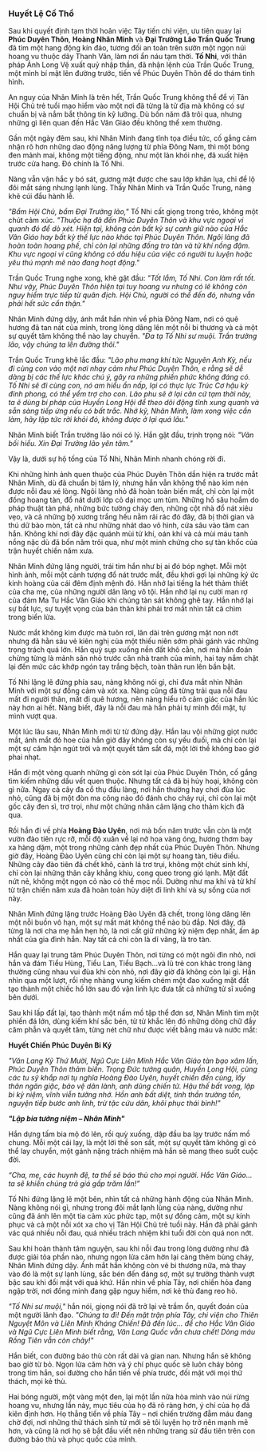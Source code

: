 ### Huyết Lệ Cố Thổ

Sau khi quyết định tạm thời hoãn việc Tây tiến chi viện, ưu tiên quay lại **Phúc Duyên Thôn**, **Hoàng Nhân Minh** và **Đại Trưởng Lão Trần Quốc Trung** đã tìm một hang động kín đáo, tương đối an toàn trên sườn một ngọn núi hoang vu thuộc dãy Thanh Vân, làm nơi ẩn náu tạm thời. **Tố Nhi**, với thân pháp Ảnh Long Vệ xuất quỷ nhập thần, đã nhận lệnh của Trần Quốc Trung, một mình bí mật lên đường trước, tiến về Phúc Duyên Thôn để do thám tình hình.

An nguy của Nhân Minh là trên hết, Trần Quốc Trung không thể để vị Tân Hội Chủ trẻ tuổi mạo hiểm vào một nơi đã từng là tử địa mà không có sự chuẩn bị và nắm bắt thông tin kỹ lưỡng. Dù bốn năm đã trôi qua, nhưng những gì liên quan đến Hắc Vân Giáo đều không thể xem thường.

Gần một ngày đêm sau, khi Nhân Minh đang tĩnh tọa điều tức, cố gắng cảm nhận rõ hơn những dao động năng lượng từ phía Đông Nam, thì một bóng đen mảnh mai, không một tiếng động, như một làn khói nhẹ, đã xuất hiện trước cửa hang. Đó chính là Tố Nhi.

Nàng vẫn vận hắc y bó sát, gương mặt được che sau lớp khăn lụa, chỉ để lộ đôi mắt sáng nhưng lạnh lùng. Thấy Nhân Minh và Trần Quốc Trung, nàng khẽ cúi đầu hành lễ.

_"Bẩm Hội Chủ, bẩm Đại Trưởng lão,"_ Tố Nhi cất giọng trong trẻo, không một chút cảm xúc. _"Thuộc hạ đã đến Phúc Duyên Thôn và khu vực ngoại vi quanh đó để dò xét. Hiện tại, không còn bất kỳ sự canh giữ nào của Hắc Vân Giáo hay bất kỳ thế lực nào khác tại Phúc Duyên Thôn. Ngôi làng đã hoàn toàn hoang phế, chỉ còn lại những đống tro tàn và tử khí nồng đậm. Khu vực ngoại vi cũng không có dấu hiệu của việc có người tu luyện hoặc yêu thú mạnh mẽ nào đang hoạt động."_


Trần Quốc Trung nghe xong, khẽ gật đầu: _"Tốt lắm, Tố Nhi. Con làm rất tốt. Như vậy, Phúc Duyên Thôn hiện tại tuy hoang vu nhưng có lẽ không còn nguy hiểm trực tiếp từ quân địch. Hội Chủ, người có thể đến đó, nhưng vẫn phải hết sức cẩn thận."_

Nhân Minh đứng dậy, ánh mắt hắn nhìn về phía Đông Nam, nơi có quê hương đã tan nát của mình, trong lòng dâng lên một nỗi bi thương và cả một sự quyết tâm không thể nào lay chuyển. _"Đa tạ Tố Nhi sư muội. Trần trưởng lão, vậy chúng ta lên đường thôi."_

Trần Quốc Trung khẽ lắc đầu: _"Lão phu mang khí tức Nguyên Anh Kỳ, nếu đi cùng con vào một nơi nhạy cảm như Phúc Duyên Thôn, e rằng sẽ dễ dàng bị các thế lực khác chú ý, gây ra những phiền phức không đáng có. Tố Nhi sẽ đi cùng con, nó am hiểu ẩn nấp, lại có thực lực Trúc Cơ hậu kỳ đỉnh phong, có thể yểm trợ cho con. Lão phu sẽ ở lại căn cứ tạm thời này, ta ẽ dùng bí pháp của Huyền Long Hội để theo dõi động tĩnh xung quanh và sẵn sàng tiếp ứng nếu có bất trắc. Nhớ kỹ, Nhân Minh, làm xong việc cần làm, hãy lập tức rời khỏi đó, không được ở lại quá lâu."_

Nhân Minh biết Trần trưởng lão nói có lý. Hắn gật đầu, trịnh trọng nói: _"Vãn bối hiểu. Xin Đại Trưởng lão yên tâm."_

Vậy là, dưới sự hộ tống của Tố Nhi, Nhân Minh nhanh chóng rời đi.

Khi những hình ảnh quen thuộc của Phúc Duyên Thôn dần hiện ra trước mắt Nhân Minh, dù đã chuẩn bị tâm lý, nhưng hắn vẫn không thể nào kìm nén được nỗi đau xé lòng. Ngôi làng nhỏ đã hoàn toàn biến mất, chỉ còn lại một đống hoang tàn, đổ nát dưới lớp cỏ dại mọc um tùm. Những hố sâu hoắm do pháp thuật tàn phá, những bức tường cháy đen, những cột nhà đổ nát xiêu vẹo, và cả những bộ xương trắng hếu nằm rải rác đó đây, đã bị thời gian và thú dữ bào mòn, tất cả như những nhát dao vô hình, cứa sâu vào tâm can hắn. Không khí nơi đây đặc quánh mùi tử khí, oán khí và cả mùi máu tanh nồng nặc dù đã bốn năm trôi qua, như một minh chứng cho sự tàn khốc của trận huyết chiến năm xưa.

Nhân Minh đứng lặng người, trái tim hắn như bị ai đó bóp nghẹt. Mỗi một hình ảnh, mỗi một cảnh tượng đổ nát trước mắt, đều khơi gợi lại những ký ức kinh hoàng của cái đêm định mệnh đó. Hắn nhớ lại tiếng la hét thảm thiết của cha mẹ, của những người dân làng vô tội. Hắn nhớ lại nụ cười man rợ của đám Ma Tu Hắc Vân Giáo khi chúng tàn sát không ghê tay. Hắn nhớ lại sự bất lực, sự tuyệt vọng của bản thân khi phải trơ mắt nhìn tất cả chìm trong biển lửa.

Nước mắt không kìm được mà tuôn rơi, lăn dài trên gương mặt non nớt nhưng đã hằn sâu vẻ kiên nghị của một thiếu niên sớm phải gánh vác những trọng trách quá lớn. Hắn quỳ sụp xuống nền đất khô cằn, nơi mà hắn đoán chừng từng là mảnh sân nhỏ trước căn nhà tranh của mình, hai tay nắm chặt lại đến mức các khớp ngón tay trắng bệch, toàn thân run lên bần bật.

Tố Nhi lặng lẽ đứng phía sau, nàng không nói gì, chỉ đưa mắt nhìn Nhân Minh với một sự đồng cảm và xót xa. Nàng cũng đã từng trải qua nỗi đau mất đi người thân, mất đi quê hương, nên nàng hiểu rõ cảm giác của hắn lúc này hơn ai hết. Nàng biết, đây là nỗi đau mà hắn phải tự mình đối mặt, tự mình vượt qua.

Một lúc lâu sau, Nhân Minh mới từ từ đứng dậy. Hắn lau vội những giọt nước mắt, ánh mắt đỏ hoe của hắn giờ đây không còn sự yếu đuối, mà chỉ còn lại một sự căm hận ngút trời và một quyết tâm sắt đá, một lời thề không bao giờ phai nhạt.

Hắn đi một vòng quanh những gì còn sót lại của Phúc Duyên Thôn, cố gắng tìm kiếm những dấu vết quen thuộc. Nhưng tất cả đã bị hủy hoại, không còn gì nữa. Ngay cả cây đa cổ thụ đầu làng, nơi hắn thường hay chơi đùa lúc nhỏ, cũng đã bị một đòn ma công nào đó đánh cho cháy rụi, chỉ còn lại một gốc cây đen sì, trơ trọi, như một chứng nhân câm lặng cho thảm kịch đã qua.

Rồi hắn đi về phía **Hoàng Đào Uyên**, nơi mà bốn năm trước vẫn còn là một vườn đào tiên rực rỡ, mỗi độ xuân về lại nở hoa vàng óng, hương thơm bay xa hàng dặm, một trong những cảnh đẹp nhất của Phúc Duyên Thôn. Nhưng giờ đây, Hoàng Đào Uyên cũng chỉ còn lại một sự hoang tàn, tiêu điều. Những cây đào tiên đã chết khô, cành lá trơ trụi, không một chút sinh khí, chỉ còn lại những thân cây khẳng khiu, cong queo trong gió lạnh. Mặt đất nứt nẻ, không một ngọn cỏ nào có thể mọc nổi. Dường như ma khí và tử khí từ trận chiến năm xưa đã hoàn toàn hủy diệt đi linh khí và sự sống của nơi này.

Nhân Minh đứng lặng trước Hoàng Đào Uyên đã chết, trong lòng dâng lên một nỗi buồn vô hạn, một sự mất mát không thể nào bù đắp. Nơi đây, đã từng là nơi cha mẹ hắn hẹn hò, là nơi cất giữ những kỷ niệm đẹp nhất, ấm áp nhất của gia đình hắn. Nay tất cả chỉ còn là dĩ vãng, là tro tàn.

Hắn quay lại trung tâm Phúc Duyên Thôn, nơi từng có một ngôi đìn nhỏ, nơi hắn và đám Tiểu Hùng, Tiểu Lan, Tiểu Bạch...và lũ trẻ con khác trong làng thường cũng nhau vui đùa khi còn nhỏ, nơi đây giờ đã không còn lại gì. Hắn nhìn qua một lượt, rồi nhẹ nhàng vung kiếm chém một đao xuống mặt đất tạo thành một chiếc hố lớn sau đó vận linh lực đưa tất cả những tử sĩ xuống bên dưới.

Sau khi lấp đất lại, tạo thành một nấm mồ tập thể đơn sơ, Nhân Minh tìm một phiến đá lớn, dùng kiếm khí sắc bén, từ từ khắc lên đó những dòng chữ đầy căm phẫn và quyết tâm, từng nét chữ như được viết bằng máu và nước mắt:

**Huyết Chiến Phúc Duyên Bi Ký**

_"Văn Lang Kỷ Thứ Mười, Ngũ Cực Liên Minh Hắc Vân Giáo tàn bạo xâm lấn, Phúc Duyên Thôn thảm biến. Trọng Đức tướng quân, Huyền Long Hội, cùng các tu sỹ khắp nơi tụ nghĩa Hoàng Đào Uyên, huyết chiến đến cùng, lấy thân ngăn giặc, bảo vệ dân lành, anh dũng chiến tử. Hậu thế bất vong, lập bi kỷ niệm, vĩnh viễn tưởng nhớ. Hồn anh bất diệt, tinh thần trường tồn, nguyện tiếp bước anh linh, trừ tặc cứu dân, khôi phục thái bình!"_

_**"Lập bia tưởng niệm – Nhân Minh"**_

Hắn dựng tấm bia mộ đó lên, rồi quỳ xuống, dập đầu ba lạy trước nấm mồ chung. Mỗi một cái lạy, là một lời thề son sắt, một sự quyết tâm không gì có thể lay chuyển, một gánh nặng trách nhiệm mà hắn sẽ mang theo suốt cuộc đời.

_“Cha, mẹ, các huynh đệ, ta thề sẽ báo thù cho mọi người. Hắc Vân Giáo… ta sẽ khiến chúng trả giá gấp trăm lần!”_

Tố Nhi đứng lặng lẽ một bên, nhìn tất cả những hành động của Nhân Minh. Nàng không nói gì, nhưng trong đôi mắt lạnh lùng của nàng, dường như cũng đã ánh lên một tia cảm xúc phức tạp, một sự đồng cảm, một sự kính phục và cả một nỗi xót xa cho vị Tân Hội Chủ trẻ tuổi này. Hắn đã phải gánh vác quá nhiều nỗi đau, quá nhiều trách nhiệm khi tuổi đời còn quá non nớt.

Sau khi hoàn thành tâm nguyện, sau khi nỗi đau trong lòng dường như đã được giải tỏa phần nào, nhưng ngọn lửa căm hờn lại càng thêm bùng cháy, Nhân Minh đứng dậy. Ánh mắt hắn không còn vẻ bi thương nữa, mà thay vào đó là một sự lạnh lùng, sắc bén đến đáng sợ, một sự trưởng thành vượt bậc sau khi đối mặt với quá khứ. Hắn nhìn về phía Tây, nơi chiến hỏa đang ngập trời, nơi đồng minh đang gặp nguy hiểm, nơi kẻ thù đang reo hò.

_"Tố Nhi sư muội,"_ hắn nói, giọng nói đã trở lại vẻ trầm ổn, quyết đoán của một người lãnh đạo. _"Chúng ta đi! Đến mặt trận phía Tây, chi viện cho Thiên Nguyệt Môn và Liên Minh Kháng Chiến! Đã đến lúc... để cho Hắc Vân Giáo và Ngũ Cực Liên Minh biết rằng, Văn Lang Quốc vẫn chưa chết! Dòng máu Rồng Tiên vẫn còn chảy!"_

Hắn biết, con đường báo thù còn rất dài và gian nan. Nhưng hắn sẽ không bao giờ từ bỏ. Ngọn lửa căm hờn và ý chí phục quốc sẽ luôn cháy bỏng trong tim hắn, soi đường cho hắn tiến về phía trước, đối mặt với mọi thử thách, mọi kẻ thù.

Hai bóng người, một vàng một đen, lại một lần nữa hòa mình vào núi rừng hoang vu, nhưng lần này, mục tiêu của họ đã rõ ràng hơn, ý chí của họ đã kiên định hơn. Họ thẳng tiến về phía Tây – nơi chiến trường đẫm máu đang chờ đợi, nơi những thử thách sinh tử mới sẽ tôi luyện họ trở nên mạnh mẽ hơn, và cũng là nơi họ sẽ bắt đầu viết nên những trang sử đầu tiên trên con đường báo thù và phục quốc của mình.
